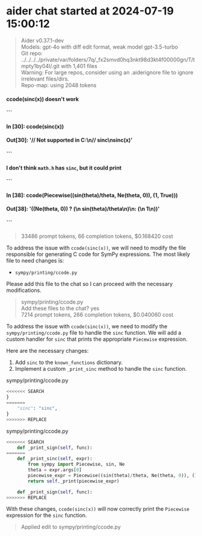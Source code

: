 
# aider chat started at 2024-07-19 15:00:12

> Aider v0.37.1-dev  
> Models: gpt-4o with diff edit format, weak model gpt-3.5-turbo  
> Git repo: ../../../../private/var/folders/7q/_fx2smvd0hq3nkt98d3kt4f00000gn/T/tmpty1by04l/.git with 1,401 files  
> Warning: For large repos, consider using an .aiderignore file to ignore irrelevant files/dirs.  
> Repo-map: using 2048 tokens  

#### ccode(sinc(x)) doesn't work  
#### ```  
#### In [30]: ccode(sinc(x))  
#### Out[30]: '// Not supported in C:\n// sinc\nsinc(x)'  
#### ```  
####   
#### I don't think `math.h` has `sinc`, but it could print  
####   
#### ```  
#### In [38]: ccode(Piecewise((sin(theta)/theta, Ne(theta, 0)), (1, True)))  
#### Out[38]: '((Ne(theta, 0)) ? (\n   sin(theta)/theta\n)\n: (\n   1\n))'  
#### ```  
####  
> 33486 prompt tokens, 66 completion tokens, $0.168420 cost  

To address the issue with `ccode(sinc(x))`, we will need to modify the file responsible for generating C code for SymPy expressions. The most likely file to need changes is:

- `sympy/printing/ccode.py`

Please add this file to the chat so I can proceed with the necessary modifications.

> sympy/printing/ccode.py  
> Add these files to the chat? yes  
> 7214 prompt tokens, 266 completion tokens, $0.040060 cost  

To address the issue with `ccode(sinc(x))`, we need to modify the `sympy/printing/ccode.py` file to handle the `sinc` function. We will add a custom handler for `sinc` that prints the appropriate `Piecewise` expression.

Here are the necessary changes:

1. Add `sinc` to the `known_functions` dictionary.
2. Implement a custom `_print_sinc` method to handle the `sinc` function.

sympy/printing/ccode.py
```python
<<<<<<< SEARCH
}
=======
    "sinc": "sinc",
}
>>>>>>> REPLACE
```

sympy/printing/ccode.py
```python
<<<<<<< SEARCH
    def _print_sign(self, func):
=======
    def _print_sinc(self, expr):
        from sympy import Piecewise, sin, Ne
        theta = expr.args[0]
        piecewise_expr = Piecewise((sin(theta)/theta, Ne(theta, 0)), (1, True))
        return self._print(piecewise_expr)

    def _print_sign(self, func):
>>>>>>> REPLACE
```

With these changes, `ccode(sinc(x))` will now correctly print the `Piecewise` expression for the `sinc` function.

> Applied edit to sympy/printing/ccode.py  
